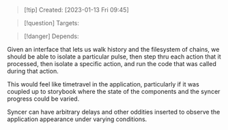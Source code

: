 
>[!tip] Created: [2023-01-13 Fri 09:45]

>[!question] Targets: 

>[!danger] Depends: 

Given an interface that lets us walk history and the filesystem of chains, we should be able to isolate a particular pulse, then step thru each action that it processed, then isolate a specific action, and run the code that was called during that action.

This would feel like timetravel in the application, particularly if it was coupled up to storybook where the state of the components and the syncer progress could be varied.  

Syncer can have arbitrary delays and other oddities inserted to observe the application appearance under varying conditions.